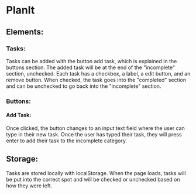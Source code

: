 # PlanIt 

## Elements: 
### Tasks:
Tasks can be added with the button add task, which is explained in the buttons section. The added task will be at the end of the "incomplete" section, unchecked. Each task has a checkbox, a label, a edit button, and an remove button. When checked, the task goes into the "completed" section and can be unchecked to go back into the "incomplete" section.
### Buttons:
#### Add Task:
Once clicked, the button changes to an input text field where the user can type in their new task. Once the user has typed their task, they will press enter to add their task to the incomplete category. 

## Storage:
Tasks are stored locally with localStorage. When the page loads, tasks will be put into the correct spot and will be checked or unchecked based on how they were left. 
